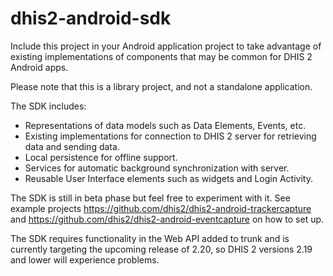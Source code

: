 # dhis2-android-sdk

Include this project in your Android application project to take advantage of existing implementations of components that may be common for DHIS 2 Android apps.

Please note that this is a library project, and not a standalone application.

The SDK includes:
+ Representations of data models such as Data Elements, Events, etc.
+ Existing implementations for connection to DHIS 2 server for retrieving data and sending data.
+ Local persistence for offline support.
+ Services for automatic background synchronization with server.
+ Reusable User Interface elements such as widgets and Login Activity. 

The SDK is still in beta phase but feel free to experiment with it. See example projects https://github.com/dhis2/dhis2-android-trackercapture and https://github.com/dhis2/dhis2-android-eventcapture on how to set up.

The SDK requires functionality in the Web API added to trunk and is currently targeting the upcoming release of 2.20, so DHIS 2 versions 2.19 and lower will experience problems.
